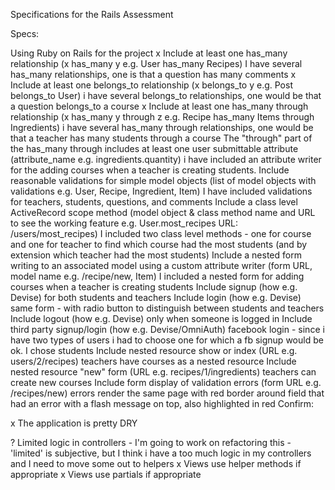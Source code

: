 Specifications for the Rails Assessment

Specs:

 Using Ruby on Rails for the project
 x Include at least one has_many relationship (x has_many y e.g. User has_many Recipes)
    I have several has_many relationships, one is that a question has many comments
 x Include at least one belongs_to relationship (x belongs_to y e.g. Post belongs_to User)
    i have several belongs_to relationships, one would be that a question belongs_to a course
 x Include at least one has_many through relationship (x has_many y through z e.g. Recipe has_many Items through Ingredients)
    i have several has_many through relationships, one would be that a teacher has many students through a course
 The "through" part of the has_many through includes at least one user submittable attribute (attribute_name e.g. ingredients.quantity)
    i have included an attribute writer for the adding courses when a teacher is creating students.
 Include reasonable validations for simple model objects (list of model objects with validations e.g. User, Recipe, Ingredient, Item)
    I have included validations for teachers, students, questions, and comments 
 Include a class level ActiveRecord scope method (model object & class method name and URL to see the working feature e.g. User.most_recipes URL: /users/most_recipes)
    I included two class level methods - one for course and one for teacher to find which course had the most students (and by extension which teacher had the most students)
 Include a nested form writing to an associated model using a custom attribute writer (form URL, model name e.g. /recipe/new, Item)
   I included a nested form for adding courses when a teacher is creating students
 Include signup (how e.g. Devise)
   for both students and teachers
 Include login (how e.g. Devise)
   same form - with radio button to distinguish between students and teachers
 Include logout (how e.g. Devise)
  only when someone is logged in
 Include third party signup/login (how e.g. Devise/OmniAuth)
  facebook login - since i have two types of users i had to choose one for which a fb signup would be ok. I chose students
 Include nested resource show or index (URL e.g. users/2/recipes)
  teachers have courses as a nested resource
 Include nested resource "new" form (URL e.g. recipes/1/ingredients)
  teachers can create new courses
 Include form display of validation errors (form URL e.g. /recipes/new)
  errors render the same page with red border around field that had an error with a flash message on top, also highlighted in red
Confirm:

 x The application is pretty DRY
 
 ? Limited logic in controllers - I'm going to work on refactoring this - 'limited' is subjective, but I think i have a too much logic in my controllers and I need to move some out to helpers
 x Views use helper methods if appropriate
 x Views use partials if appropriate